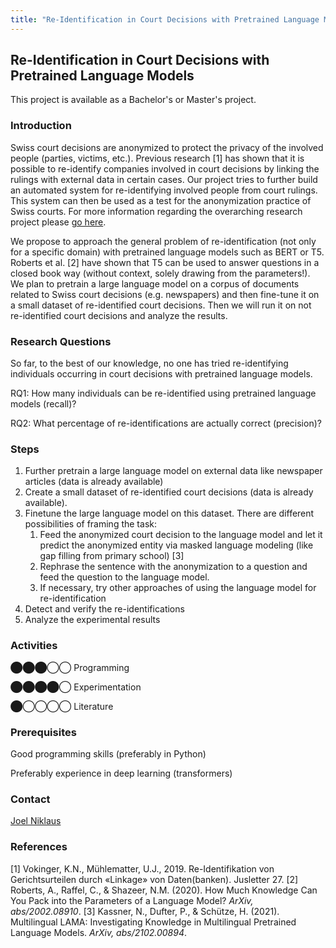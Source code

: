 ```yaml
---
title: "Re-Identification in Court Decisions with Pretrained Language Models"
---
```


Re-Identification in Court Decisions with Pretrained Language Models
--------------------------------------------------------------------

This project is available as a Bachelor's or Master's project.

### Introduction

Swiss court decisions are anonymized to protect the privacy of the involved people (parties, victims, etc.). Previous research \[1\] has shown that it is possible to re-identify companies involved in court decisions by linking the rulings with external data in certain cases. Our project tries to further build an automated system for re-identifying involved people from court rulings. This system can then be used as a test for the anonymization practice of Swiss courts. For more information regarding the overarching research project please [go here](https://www.digitale-nachhaltigkeit.unibe.ch/index_eng.html).

We propose to approach the general problem of re-identification (not only for a specific domain) with pretrained language models such as BERT or T5. Roberts et al. \[2\] have shown that T5 can be used to answer questions in a closed book way (without context, solely drawing from the parameters!). We plan to pretrain a large language model on a corpus of documents related to Swiss court decisions (e.g. newspapers) and then fine-tune it on a small dataset of re-identified court decisions. Then we will run it on not re-identified court decisions and analyze the results.

### Research Questions

So far, to the best of our knowledge, no one has tried re-identifying individuals occurring in court decisions with pretrained language models.

RQ1: How many individuals can be re-identified using pretrained language models (recall)?

RQ2: What percentage of re-identifications are actually correct (precision)?

### Steps

1.  Further pretrain a large language model on external data like newspaper articles (data is already available)
2.  Create a small dataset of re-identified court decisions (data is already available).
3.  Finetune the large language model on this dataset. There are different possibilities of framing the task:
    1.  Feed the anonymized court decision to the language model and let it predict the anonymized entity via masked language modeling (like gap filling from primary school) \[3\]
    2.  Rephrase the sentence with the anonymization to a question and feed the question to the language model.
    3.  If necessary, try other approaches of using the language model for re-identification
4.  Detect and verify the re-identifications
5.  Analyze the experimental results

### Activities

⬤⬤⬤◯◯ Programming

⬤⬤⬤⬤◯ Experimentation

⬤◯◯◯◯ Literature

### Prerequisites

Good programming skills (preferably in Python)

Preferably experience in deep learning (transformers)

### Contact

[Joel Niklaus](https://www.digitale-nachhaltigkeit.unibe.ch/about_us/persons/niklaus_joel/index_eng.html)

### References

\[1\] Vokinger, K.N., Mühlematter, U.J., 2019. Re-Identifikation von Gerichtsurteilen durch «Linkage» von Daten(banken). Jusletter 27.
\[2\] Roberts, A., Raffel, C., & Shazeer, N.M. (2020). How Much Knowledge Can You Pack into the Parameters of a Language Model? _ArXiv, abs/2002.08910_.
\[3\] Kassner, N., Dufter, P., & Schütze, H. (2021). Multilingual LAMA: Investigating Knowledge in Multilingual Pretrained Language Models. _ArXiv, abs/2102.00894_.